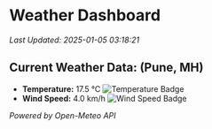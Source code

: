 
# Weather Dashboard

_Last Updated: 2025-01-05 03:18:21_

## Current Weather Data: (Pune, MH)
- **Temperature:** 17.5 °C ![Temperature Badge](https://img.shields.io/badge/Temperature-Low%20Temp-blue)
- **Wind Speed:** 4.0 km/h ![Wind Speed Badge](https://img.shields.io/badge/Wind%20Speed-Low%20Wind-blue)

*Powered by Open-Meteo API*
